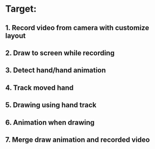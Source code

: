 # Target:

## 1. Record video from camera with customize layout
## 2. Draw to screen while recording
## 3. Detect hand/hand animation
## 4. Track moved hand
## 5. Drawing using hand track
## 6. Animation when drawing
## 7. Merge draw animation and recorded video
